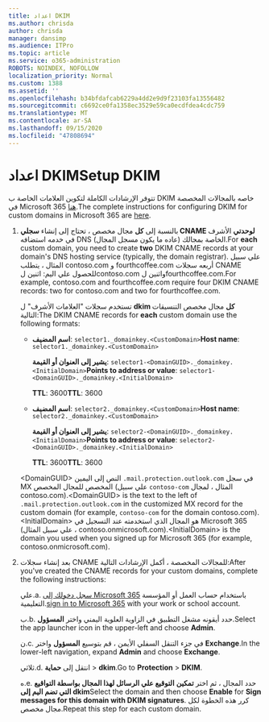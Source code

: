 ```yaml
---
title: اعداد DKIM
ms.author: chrisda
author: chrisda
manager: dansimp
ms.audience: ITPro
ms.topic: article
ms.service: o365-administration
ROBOTS: NOINDEX, NOFOLLOW
localization_priority: Normal
ms.custom: 1388
ms.assetid: ''
ms.openlocfilehash: b34bfdafcab6229a4dd2e9d9f23103fa13556482
ms.sourcegitcommit: c6692ce0fa1358ec3529e59ca0ecdfdea4cdc759
ms.translationtype: MT
ms.contentlocale: ar-SA
ms.lasthandoff: 09/15/2020
ms.locfileid: "47808694"
---
```

# <a name="setup-dkim"></a><span data-ttu-id="73e6b-102">اعداد DKIM</span><span class="sxs-lookup"><span data-stu-id="73e6b-102">Setup DKIM</span></span>

<span data-ttu-id="73e6b-103">تتوفر الإرشادات الكاملة لتكوين العلامات الخاصة ب DKIM خاصه بالمجالات المخصصة في Microsoft 365 [هنا](https://docs.microsoft.com/microsoft-365/security/office-365-security/use-dkim-to-validate-outbound-email#steps-you-need-to-do-to-manually-set-up-dkim).</span><span class="sxs-lookup"><span data-stu-id="73e6b-103">The complete instructions for configuring DKIM for custom domains in Microsoft 365 are [here](https://docs.microsoft.com/microsoft-365/security/office-365-security/use-dkim-to-validate-outbound-email#steps-you-need-to-do-to-manually-set-up-dkim).</span></span>

1. <span data-ttu-id="73e6b-104">بالنسبة إلى **كل** مجال مخصص ، تحتاج إلى إنشاء **سجلي CNAME لوحدتي** الأشرف في خدمه استضافه DNS الخاصة بمجالك (عاده ما يكون مسجل المجال).</span><span class="sxs-lookup"><span data-stu-id="73e6b-104">For **each** custom domain, you need to create **two** DKIM CNAME records at your domain's DNS hosting service (typically, the domain registrar).</span></span> <span data-ttu-id="73e6b-105">علي سبيل المثال ، يتطلب contoso.com و fourthcoffee.com أربعه سجلات CNAME للحصول علي اليم: اثنين لcontoso.com واثنين لfourthcoffee.com.</span><span class="sxs-lookup"><span data-stu-id="73e6b-105">For example, contoso.com and fourthcoffee.com require four DKIM CNAME records: two for contoso.com and two for fourthcoffee.com.</span></span>

   <span data-ttu-id="73e6b-106">تستخدم سجلات "العلامات الأشرف" ل **dkim كل** مجال مخصص التنسيقات التالية:</span><span class="sxs-lookup"><span data-stu-id="73e6b-106">The DKIM CNAME records for **each** custom domain use the following formats:</span></span>

   - <span data-ttu-id="73e6b-107">**اسم المضيف**: `selector1._domainkey.<CustomDomain>`</span><span class="sxs-lookup"><span data-stu-id="73e6b-107">**Host name**: `selector1._domainkey.<CustomDomain>`</span></span>

     <span data-ttu-id="73e6b-108">**يشير إلى العنوان أو القيمة**: `selector1-<DomainGUID>._domainkey.<InitialDomain>`</span><span class="sxs-lookup"><span data-stu-id="73e6b-108">**Points to address or value**: `selector1-<DomainGUID>._domainkey.<InitialDomain>`</span></span>

     <span data-ttu-id="73e6b-109">**TTL**: 3600</span><span class="sxs-lookup"><span data-stu-id="73e6b-109">**TTL**: 3600</span></span>

   - <span data-ttu-id="73e6b-110">**اسم المضيف**: `selector2._domainkey.<CustomDomain>`</span><span class="sxs-lookup"><span data-stu-id="73e6b-110">**Host name**: `selector2._domainkey.<CustomDomain>`</span></span>

     <span data-ttu-id="73e6b-111">**يشير إلى العنوان أو القيمة**: `selector2-<DomainGUID>._domainkey.<InitialDomain>`</span><span class="sxs-lookup"><span data-stu-id="73e6b-111">**Points to address or value**: `selector2-<DomainGUID>._domainkey.<InitialDomain>`</span></span>

     <span data-ttu-id="73e6b-112">**TTL**: 3600</span><span class="sxs-lookup"><span data-stu-id="73e6b-112">**TTL**: 3600</span></span>

   <span data-ttu-id="73e6b-113">\<DomainGUID\> النص إلى اليمين `.mail.protection.outlook.com` في سجل MX المخصص للمجال المخصص (علي سبيل `contoso-com` المثال ، لمجال contoso.com).</span><span class="sxs-lookup"><span data-stu-id="73e6b-113">\<DomainGUID\> is the text to the left of `.mail.protection.outlook.com` in the customized MX record for the custom domain (for example, `contoso-com` for the domain contoso.com).</span></span> <span data-ttu-id="73e6b-114">\<InitialDomain\> هو المجال الذي استخدمته عند التسجيل في Microsoft 365 (علي سبيل المثال ، contoso.onmicrosoft.com).</span><span class="sxs-lookup"><span data-stu-id="73e6b-114">\<InitialDomain\> is the domain you used when you signed up for Microsoft 365 (for example, contoso.onmicrosoft.com).</span></span>

2. <span data-ttu-id="73e6b-115">بعد إنشاء سجلات CNAME للمجالات المخصصة ، أكمل الإرشادات التالية:</span><span class="sxs-lookup"><span data-stu-id="73e6b-115">After you've created the CNAME records for your custom domains, complete the following instructions:</span></span>

   <span data-ttu-id="73e6b-116">علي.</span><span class="sxs-lookup"><span data-stu-id="73e6b-116">a.</span></span> <span data-ttu-id="73e6b-117">[سجل دخولك إلى Microsoft 365](https://support.office.microsoft.com/article/e9eb7d51-5430-4929-91ab-6157c5a050b4) باستخدام حساب العمل أو المؤسسة التعليمية.</span><span class="sxs-lookup"><span data-stu-id="73e6b-117">[sign in to Microsoft 365](https://support.office.microsoft.com/article/e9eb7d51-5430-4929-91ab-6157c5a050b4) with your work or school account.</span></span>

   <span data-ttu-id="73e6b-118">ب.</span><span class="sxs-lookup"><span data-stu-id="73e6b-118">b.</span></span> <span data-ttu-id="73e6b-119">حدد أيقونه مشغل التطبيق في الزاوية العلوية اليمني واختر **المسؤول**.</span><span class="sxs-lookup"><span data-stu-id="73e6b-119">Select the app launcher icon in the upper-left and choose **Admin**.</span></span>

   <span data-ttu-id="73e6b-120">ن.</span><span class="sxs-lookup"><span data-stu-id="73e6b-120">c.</span></span> <span data-ttu-id="73e6b-121">في جزء التنقل السفلي الأيمن ، قم بتوسيع **المسؤول** واختر **Exchange**.</span><span class="sxs-lookup"><span data-stu-id="73e6b-121">In the lower-left navigation, expand **Admin** and choose **Exchange**.</span></span>

   <span data-ttu-id="73e6b-122">ثلاثي.</span><span class="sxs-lookup"><span data-stu-id="73e6b-122">d.</span></span> <span data-ttu-id="73e6b-123">انتقل إلى **حماية**  >  **dkim**.</span><span class="sxs-lookup"><span data-stu-id="73e6b-123">Go to **Protection** > **DKIM**.</span></span>

   <span data-ttu-id="73e6b-124">ه.</span><span class="sxs-lookup"><span data-stu-id="73e6b-124">e.</span></span> <span data-ttu-id="73e6b-125">حدد المجال ، ثم اختر **تمكين** **التوقيع علي الرسائل لهذا المجال بواسطة التواقيع التي تضم اليم إلى dkim**</span><span class="sxs-lookup"><span data-stu-id="73e6b-125">Select the domain and then choose **Enable** for **Sign messages for this domain with DKIM signatures**.</span></span> <span data-ttu-id="73e6b-126">كرر هذه الخطوة لكل مجال مخصص.</span><span class="sxs-lookup"><span data-stu-id="73e6b-126">Repeat this step for each custom domain.</span></span>
